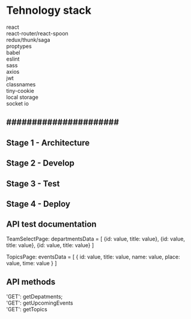 <h1>Tehnology stack</h1>
react<br/>
react-router/react-spoon<br/>
redux/thunk/saga<br/>
proptypes<br/>
babel<br/>
eslint<br/>
sass<br/>
axios<br/> 
jwt<br/>
classnames<br/>
tiny-cookie<br/>
local storage<br/>
socket io<br/>
<h2>######################</h2>

<h2>Stage 1 - Architecture</h2>
<h2>Stage 2 - Develop</h2>
<h2>Stage 3 - Test</h2>
<h2>Stage 4 - Deploy</h2>

<h2>API test documentation</h2>
TeamSelectPage: departmentsData = 
[
{id: value, title: value},
{id: value, title: value},
{id: value, title: value}
]

TopicsPage: eventsData = [
{
id: value,
title: value,
name: value,
place: value,
time: value
}
]


<h2>API methods</h2>
'GET': getDepatments; <br />
'GET': getUpcomingEvents <br />
'GET': getTopics <br />


